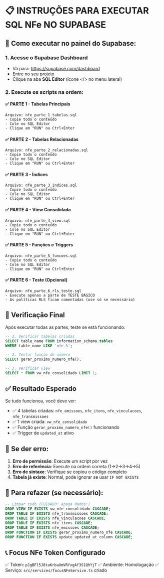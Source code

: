 # 📋 INSTRUÇÕES PARA EXECUTAR SQL NFe NO SUPABASE

## 🔧 Como executar no painel do Supabase:

### 1. Acesse o Supabase Dashboard
- Vá para: https://supabase.com/dashboard
- Entre no seu projeto
- Clique na aba **SQL Editor** (ícone </> no menu lateral)

### 2. Execute os scripts na ordem:

#### ✅ **PARTE 1** - Tabelas Principais
```
Arquivo: nfe_parte_1_tabelas.sql
- Copie todo o conteúdo
- Cole no SQL Editor
- Clique em "RUN" ou Ctrl+Enter
```

#### ✅ **PARTE 2** - Tabelas Relacionadas  
```
Arquivo: nfe_parte_2_relacionadas.sql
- Copie todo o conteúdo
- Cole no SQL Editor
- Clique em "RUN" ou Ctrl+Enter
```

#### ✅ **PARTE 3** - Índices
```
Arquivo: nfe_parte_3_indices.sql
- Copie todo o conteúdo
- Cole no SQL Editor
- Clique em "RUN" ou Ctrl+Enter
```

#### ✅ **PARTE 4** - View Consolidada
```
Arquivo: nfe_parte_4_view.sql
- Copie todo o conteúdo
- Cole no SQL Editor
- Clique em "RUN" ou Ctrl+Enter
```

#### ✅ **PARTE 5** - Funções e Triggers
```
Arquivo: nfe_parte_5_funcoes.sql
- Copie todo o conteúdo
- Cole no SQL Editor
- Clique em "RUN" ou Ctrl+Enter
```

#### ✅ **PARTE 6** - Teste (Opcional)
```
Arquivo: nfe_parte_6_rls_teste.sql
- Execute apenas a parte de TESTE BÁSICO
- As políticas RLS ficam comentadas (use só se necessário)
```

## 🧪 Verificação Final

Após executar todas as partes, teste se está funcionando:

```sql
-- 1. Verificar tabelas criadas
SELECT table_name FROM information_schema.tables 
WHERE table_name LIKE 'nfe_%';

-- 2. Testar função de número
SELECT gerar_proximo_numero_nfe();

-- 3. Verificar view
SELECT * FROM vw_nfe_consolidado LIMIT 1;
```

## ✅ Resultado Esperado

Se tudo funcionou, você deve ver:
- ✅ 4 tabelas criadas: `nfe_emissoes`, `nfe_itens`, `nfe_vinculacoes`, `nfe_transmissoes`
- ✅ 1 view criada: `vw_nfe_consolidado`
- ✅ Função `gerar_proximo_numero_nfe()` funcionando
- ✅ Trigger de `updated_at` ativo

## 🚨 Se der erro:

1. **Erro de permissão**: Execute um script por vez
2. **Erro de referência**: Execute na ordem correta (1→2→3→4→5)
3. **Erro de sintaxe**: Verifique se copiou o código completo
4. **Tabela já existe**: Normal, pode ignorar se usar `IF NOT EXISTS`

## 🔄 Para refazer (se necessário):

```sql
-- Limpar tudo (CUIDADO: apaga dados!)
DROP VIEW IF EXISTS vw_nfe_consolidado CASCADE;
DROP TABLE IF EXISTS nfe_transmissoes CASCADE;
DROP TABLE IF EXISTS nfe_vinculacoes CASCADE;
DROP TABLE IF EXISTS nfe_itens CASCADE;
DROP TABLE IF EXISTS nfe_emissoes CASCADE;
DROP FUNCTION IF EXISTS gerar_proximo_numero_nfe CASCADE;
DROP FUNCTION IF EXISTS update_updated_at_column CASCADE;
```

## 📞 Focus NFe Token Configurado
✅ Token: `pJgBFl5J8taKrbaUmVRfxgAf3S1QhYjT`
✅ Ambiente: Homologação
✅ Serviço: `src/services/focusNFeService.ts` criado
